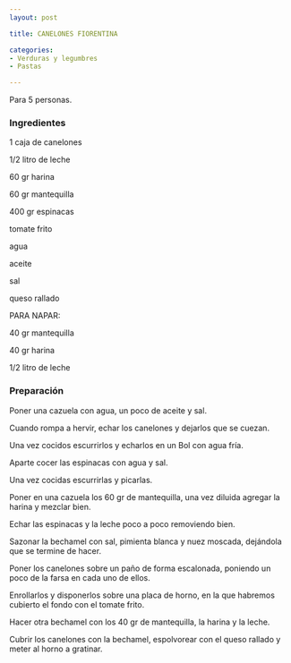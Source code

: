 ```yaml
---
layout: post

title: CANELONES FIORENTINA

categories:
- Verduras y legumbres
- Pastas

---
```

Para 5 personas.

<h3>Ingredientes</h3>

1 caja de canelones

1/2 litro de leche

60 gr harina

60 gr mantequilla

400 gr espinacas

tomate frito

agua

aceite

sal

queso rallado

PARA NAPAR:

40 gr mantequilla

40 gr harina

1/2 litro de leche

<h3>Preparación</h3>

Poner una cazuela con agua, un poco de aceite y sal.

Cuando rompa a hervir, echar los canelones y dejarlos que se cuezan.

Una vez cocidos escurrirlos y echarlos en un Bol con agua fría.

Aparte cocer las espinacas con agua y sal.

Una vez cocidas escurrirlas y picarlas.

Poner en una cazuela los 60 gr de mantequilla, una vez diluida agregar la harina y mezclar bien.

Echar las espinacas y la leche poco a poco removiendo bien.

Sazonar la bechamel con sal, pimienta blanca y nuez moscada, dejándola que se termine de hacer.

Poner los canelones sobre un paño de forma escalonada, poniendo un poco de la farsa en cada uno de ellos.

Enrollarlos y disponerlos sobre una placa de horno, en la que habremos cubierto el fondo con el tomate frito.

Hacer otra bechamel con los 40 gr de mantequilla, la harina y la leche.

Cubrir los canelones con la bechamel, espolvorear con el queso rallado y meter al horno a gratinar.


